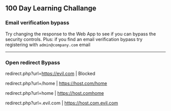 ## 100 Day Learning Challange

### Email verification bypass

Try changing the response to the Web App to see if you can bypass the security controls. 
Plus: if you find an email verification bypass try registering with `admin@company.com` email

---


### Open redirect Bypass


redirect.php?url=https://evil.com | Blocked

redirect.php?url=/home              |    https://host.com/home

redirect.php?url=home               |    https://host.comhome

redirect.php?url=.evil.com          |    https://host.com.evil.com


